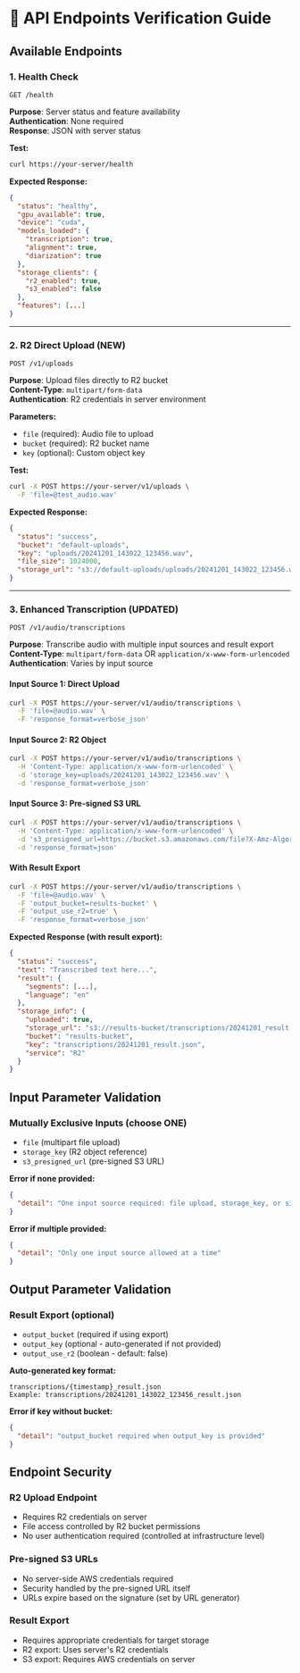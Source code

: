 # 📡 API Endpoints Verification Guide

## Available Endpoints

### **1. Health Check**
```
GET /health
```
**Purpose**: Server status and feature availability  
**Authentication**: None required  
**Response**: JSON with server status

**Test:**
```bash
curl https://your-server/health
```

**Expected Response:**
```json
{
  "status": "healthy",
  "gpu_available": true,
  "device": "cuda",
  "models_loaded": {
    "transcription": true,
    "alignment": true,
    "diarization": true
  },
  "storage_clients": {
    "r2_enabled": true,
    "s3_enabled": false
  },
  "features": [...]
}
```

---

### **2. R2 Direct Upload (NEW)**
```
POST /v1/uploads
```
**Purpose**: Upload files directly to R2 bucket  
**Content-Type**: `multipart/form-data`  
**Authentication**: R2 credentials in server environment

**Parameters:**
- `file` (required): Audio file to upload
- `bucket` (required): R2 bucket name  
- `key` (optional): Custom object key

**Test:**
```bash
curl -X POST https://your-server/v1/uploads \
  -F 'file=@test_audio.wav'
```

**Expected Response:**
```json
{
  "status": "success",
  "bucket": "default-uploads",
  "key": "uploads/20241201_143022_123456.wav",
  "file_size": 1024000,
  "storage_url": "s3://default-uploads/uploads/20241201_143022_123456.wav"
}
```

---

### **3. Enhanced Transcription (UPDATED)**
```
POST /v1/audio/transcriptions
```
**Purpose**: Transcribe audio with multiple input sources and result export  
**Content-Type**: `multipart/form-data` OR `application/x-www-form-urlencoded`  
**Authentication**: Varies by input source

#### **Input Source 1: Direct Upload**
```bash
curl -X POST https://your-server/v1/audio/transcriptions \
  -F 'file=@audio.wav' \
  -F 'response_format=verbose_json'
```

#### **Input Source 2: R2 Object**
```bash
curl -X POST https://your-server/v1/audio/transcriptions \
  -H 'Content-Type: application/x-www-form-urlencoded' \
  -d 'storage_key=uploads/20241201_143022_123456.wav' \
  -d 'response_format=verbose_json'
```

#### **Input Source 3: Pre-signed S3 URL**
```bash
curl -X POST https://your-server/v1/audio/transcriptions \
  -H 'Content-Type: application/x-www-form-urlencoded' \
  -d 's3_presigned_url=https://bucket.s3.amazonaws.com/file?X-Amz-Algorithm=...' \
  -d 'response_format=json'
```

#### **With Result Export**
```bash
curl -X POST https://your-server/v1/audio/transcriptions \
  -F 'file=@audio.wav' \
  -F 'output_bucket=results-bucket' \
  -F 'output_use_r2=true' \
  -F 'response_format=verbose_json'
```

**Expected Response (with result export):**
```json
{
  "status": "success",
  "text": "Transcribed text here...",
  "result": {
    "segments": [...],
    "language": "en"
  },
  "storage_info": {
    "uploaded": true,
    "storage_url": "s3://results-bucket/transcriptions/20241201_result.json",
    "bucket": "results-bucket", 
    "key": "transcriptions/20241201_result.json",
    "service": "R2"
  }
}
```

## Input Parameter Validation

### **Mutually Exclusive Inputs (choose ONE)**
- `file` (multipart file upload)
- `storage_key` (R2 object reference)
- `s3_presigned_url` (pre-signed S3 URL)

**Error if none provided:**
```json
{
  "detail": "One input source required: file upload, storage_key, or s3_presigned_url"
}
```

**Error if multiple provided:**
```json
{
  "detail": "Only one input source allowed at a time"
}
```

## Output Parameter Validation

### **Result Export (optional)**
- `output_bucket` (required if using export)
- `output_key` (optional - auto-generated if not provided)
- `output_use_r2` (boolean - default: false)

**Auto-generated key format:**
```
transcriptions/{timestamp}_result.json
Example: transcriptions/20241201_143022_123456_result.json
```

**Error if key without bucket:**
```json
{
  "detail": "output_bucket required when output_key is provided"
}
```

## Endpoint Security

### **R2 Upload Endpoint**
- Requires R2 credentials on server
- File access controlled by R2 bucket permissions
- No user authentication required (controlled at infrastructure level)

### **Pre-signed S3 URLs**
- No server-side AWS credentials required
- Security handled by the pre-signed URL itself
- URLs expire based on the signature (set by URL generator)

### **Result Export**
- Requires appropriate credentials for target storage
- R2 export: Uses server's R2 credentials
- S3 export: Requires AWS credentials on server 
